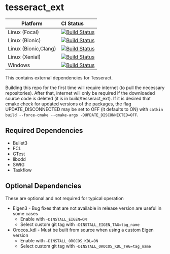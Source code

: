# tesseract_ext

Platform             | CI Status
---------------------|:---------
Linux (Focal)        | [![Build Status](https://github.com/ros-industrial-consortium/tesseract_ext/workflows/Focal-Build/badge.svg)](https://github.com/ros-industrial-consortium/tesseract_ext/actions)
Linux (Bionic)       | [![Build Status](https://github.com/ros-industrial-consortium/tesseract_ext/workflows/Bionic-Build/badge.svg)](https://github.com/ros-industrial-consortium/tesseract_ext/actions)
Linux (Bionic,Clang) | [![Build Status](https://github.com/ros-industrial-consortium/tesseract_ext/workflows/Bionic-Clang-Build/badge.svg)](https://github.com/ros-industrial-consortium/tesseract_ext/actions)
Linux (Xenial)       | [![Build Status](https://github.com/ros-industrial-consortium/tesseract_ext/workflows/Xenial-Build/badge.svg)](https://github.com/ros-industrial-consortium/tesseract_ext/actions)
Windows              | [![Build Status](https://github.com/ros-industrial-consortium/tesseract_ext/workflows/Windows-Build/badge.svg)](https://github.com/ros-industrial-consortium/tesseract_ext/actions)


This contains external dependencies for Tesseract.

Building this repo for the first time will require internet (to pull the necessary repositories). After that, internet will only be required if the downloaded source code is deleted (it is in build/tesseract_ext). If it is desired that cmake check for updated versions of the packages, the flag UPDATE_DISCONNECTED may be set to OFF (it defaults to ON) with `catkin build --force-cmake --cmake-args -DUPDATE_DISCONNECTED=OFF`.

## Required Dependencies
* Bullet3
* FCL
* GTest
* libcdd
* SWIG
* Taskflow

## Optional Dependencies
These are optional and not required for typical operation
* Eigen3 - Bug fixes that are not available in release version are useful in some cases
  * Enable with `-DINSTALL_EIGEN=ON`
  * Select custom git tag with `-DINSTALL_EIGEN_TAG=tag_name`
* Orocos_kdl - Must be built from source when using a custom Eigen version
  * Enable with `-DINSTALL_OROCOS_KDL=ON`
  * Select custom git tag with `-DINSTALL_OROCOS_KDL_TAG=tag_name`
